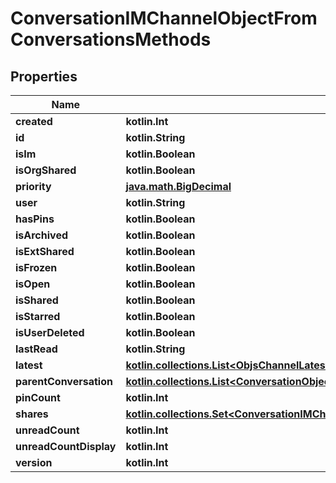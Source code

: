
# ConversationIMChannelObjectFromConversationsMethods

## Properties
Name | Type | Description | Notes
------------ | ------------- | ------------- | -------------
**created** | **kotlin.Int** |  | 
**id** | **kotlin.String** |  | 
**isIm** | **kotlin.Boolean** |  | 
**isOrgShared** | **kotlin.Boolean** |  | 
**priority** | [**java.math.BigDecimal**](java.math.BigDecimal.md) |  | 
**user** | **kotlin.String** |  | 
**hasPins** | **kotlin.Boolean** |  |  [optional]
**isArchived** | **kotlin.Boolean** |  |  [optional]
**isExtShared** | **kotlin.Boolean** |  |  [optional]
**isFrozen** | **kotlin.Boolean** |  |  [optional]
**isOpen** | **kotlin.Boolean** |  |  [optional]
**isShared** | **kotlin.Boolean** |  |  [optional]
**isStarred** | **kotlin.Boolean** |  |  [optional]
**isUserDeleted** | **kotlin.Boolean** |  |  [optional]
**lastRead** | **kotlin.String** |  |  [optional]
**latest** | [**kotlin.collections.List&lt;ObjsChannelLatestInner&gt;**](ObjsChannelLatestInner.md) |  |  [optional]
**parentConversation** | [**kotlin.collections.List&lt;ConversationObjectParentConversationInner&gt;**](ConversationObjectParentConversationInner.md) |  |  [optional]
**pinCount** | **kotlin.Int** |  |  [optional]
**shares** | [**kotlin.collections.Set&lt;ConversationIMChannelObjectFromConversationsMethodsSharesInner&gt;**](ConversationIMChannelObjectFromConversationsMethodsSharesInner.md) |  |  [optional]
**unreadCount** | **kotlin.Int** |  |  [optional]
**unreadCountDisplay** | **kotlin.Int** |  |  [optional]
**version** | **kotlin.Int** |  |  [optional]




